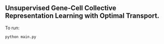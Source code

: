 ## Unsupervised Gene-Cell Collective Representation Learning with Optimal Transport.
To run:
```
python main.py
```
